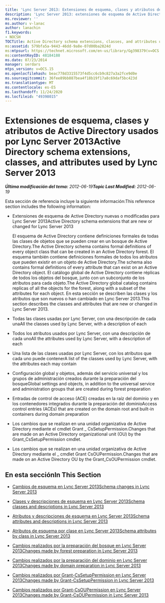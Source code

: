 ```yaml
---
title: 'Lync Server 2013: Extensiones de esquema, clases y atributos de Active Directory usados por Lync Server'
description: 'Lync Server 2013: extensiones de esquema de Active Directory, clases y atributos usados por Lync Server.'
ms.reviewer: ''
ms.author: v-lanac
author: lanachin
f1.keywords:
- NOCSH
TOCTitle: Active Directory schema extensions, classes, and attributes used by Lync Server 2013
ms:assetid: 579bfa5a-9443-46dd-9a8e-07d00ba2824d
ms:mtpsurl: https://technet.microsoft.com/en-us/library/Gg398379(v=OCS.15)
ms:contentKeyID: 48184188
ms.date: 07/23/2014
manager: serdars
mtps_version: v=OCS.15
ms.openlocfilehash: beac778d3315573f4d5cc6cb9c827a3a2fce9d0e
ms.sourcegitcommit: 36fee89bb887bea4f18b19f17a8c69daf5bc423d
ms.translationtype: MT
ms.contentlocale: es-ES
ms.lasthandoff: 11/24/2020
ms.locfileid: "49398015"
---
```

# <a name="active-directory-schema-extensions-classes-and-attributes-used-by-lync-server-2013"></a><span data-ttu-id="a23d8-103">Extensiones de esquema, clases y atributos de Active Directory usados por Lync Server 2013</span><span class="sxs-lookup"><span data-stu-id="a23d8-103">Active Directory schema extensions, classes, and attributes used by Lync Server 2013</span></span>

<div data-xmlns="http://www.w3.org/1999/xhtml">

<div class="topic" data-xmlns="http://www.w3.org/1999/xhtml" data-msxsl="urn:schemas-microsoft-com:xslt" data-cs="https://msdn.microsoft.com/">

<div data-asp="https://msdn2.microsoft.com/asp">



</div>

<div id="mainSection">

<div id="mainBody"><span data-ttu-id="a23d8-104">

<span> </span></span><span class="sxs-lookup"><span data-stu-id="a23d8-104">

<span> </span></span></span>

<span data-ttu-id="a23d8-105">_**Última modificación del tema:** 2012-06-19_</span><span class="sxs-lookup"><span data-stu-id="a23d8-105">_**Topic Last Modified:** 2012-06-19_</span></span>

<span data-ttu-id="a23d8-106">Esta sección de referencia incluye la siguiente información:</span><span class="sxs-lookup"><span data-stu-id="a23d8-106">This reference section includes the following information:</span></span>

  - <span data-ttu-id="a23d8-107">Extensiones de esquema de Active Directory nuevas o modificadas para Lync Server 2013</span><span class="sxs-lookup"><span data-stu-id="a23d8-107">Active Directory schema extensions that are new or changed for Lync Server 2013</span></span>
    
    <span data-ttu-id="a23d8-108">El esquema de Active Directory contiene definiciones formales de todas las clases de objetos que se pueden crear en un bosque de Active Directory.</span><span class="sxs-lookup"><span data-stu-id="a23d8-108">The Active Directory schema contains formal definitions of every object class that can be created in an Active Directory forest.</span></span> <span data-ttu-id="a23d8-109">El esquema también contiene definiciones formales de todos los atributos que pueden existir en un objeto de Active Directory.</span><span class="sxs-lookup"><span data-stu-id="a23d8-109">The schema also contains formal definitions of every attribute that can exist on an Active Directory object.</span></span> <span data-ttu-id="a23d8-110">El catálogo global de Active Directory contiene réplicas de todos los objetos del bosque, junto con un subconjunto de los atributos para cada objeto.</span><span class="sxs-lookup"><span data-stu-id="a23d8-110">The Active Directory global catalog contains replicas of all the objects for the forest, along with a subset of the attributes for each object.</span></span> <span data-ttu-id="a23d8-111">En esta sección se describen las clases y los atributos que son nuevos o han cambiado en Lync Server 2013.</span><span class="sxs-lookup"><span data-stu-id="a23d8-111">This section describes the classes and attributes that are new or changed in Lync Server 2013.</span></span>

  - <span data-ttu-id="a23d8-112">Todas las clases usadas por Lync Server, con una descripción de cada una</span><span class="sxs-lookup"><span data-stu-id="a23d8-112">All the classes used by Lync Server, with a description of each</span></span>

  - <span data-ttu-id="a23d8-113">Todos los atributos usados por Lync Server, con una descripción de cada uno</span><span class="sxs-lookup"><span data-stu-id="a23d8-113">All the attributes used by Lync Server, with a description of each</span></span>

  - <span data-ttu-id="a23d8-114">Una lista de las clases usadas por Lync Server, con los atributos que cada uno puede contener</span><span class="sxs-lookup"><span data-stu-id="a23d8-114">A list of the classes used by Lync Server, with the attributes each may contain</span></span>

  - <span data-ttu-id="a23d8-115">Configuración global y objetos, además del servicio universal y los grupos de administración creados durante la preparación del bosque</span><span class="sxs-lookup"><span data-stu-id="a23d8-115">Global settings and objects, in addition to the universal service and administration groups that are created during forest preparation</span></span>

  - <span data-ttu-id="a23d8-116">Entradas de control de acceso (ACE) creadas en la raíz del dominio y en los contenedores integrados durante la preparación del dominio</span><span class="sxs-lookup"><span data-stu-id="a23d8-116">Access control entries (ACEs) that are created on the domain root and built-in containers during domain preparation</span></span>

  - <span data-ttu-id="a23d8-117">Los cambios que se realizan en una unidad organizativa de Active Directory mediante el cmdlet Grant \_ CsSetupPermission.</span><span class="sxs-lookup"><span data-stu-id="a23d8-117">Changes that are made on an Active Directory organizational unit (OU) by the Grant\_CsSetupPermission cmdlet.</span></span>

  - <span data-ttu-id="a23d8-118">Los cambios que se realizan en una unidad organizativa de Active Directory mediante el \_ cmdlet Grant CsOUPermission.</span><span class="sxs-lookup"><span data-stu-id="a23d8-118">Changes that are made on an Active Directory OU by the Grant\_CsOUPermission cmdlet.</span></span>

<div>

## <a name="in-this-section"></a><span data-ttu-id="a23d8-119">En esta sección</span><span class="sxs-lookup"><span data-stu-id="a23d8-119">In This Section</span></span>

  - [<span data-ttu-id="a23d8-120">Cambios de esquema en Lync Server 2013</span><span class="sxs-lookup"><span data-stu-id="a23d8-120">Schema changes in Lync Server 2013</span></span>](lync-server-2013-schema-changes-in-lync-server-2013.md)

  - [<span data-ttu-id="a23d8-121">Clases y descripciones de esquema en Lync Server 2013</span><span class="sxs-lookup"><span data-stu-id="a23d8-121">Schema classes and descriptions in Lync Server 2013</span></span>](lync-server-2013-schema-classes-and-descriptions.md)

  - [<span data-ttu-id="a23d8-122">Atributos y descripciones de esquema en Lync Server 2013</span><span class="sxs-lookup"><span data-stu-id="a23d8-122">Schema attributes and descriptions in Lync Server 2013</span></span>](lync-server-2013-schema-attributes-and-descriptions.md)

  - [<span data-ttu-id="a23d8-123">Atributos de esquema por clase en Lync Server 2013</span><span class="sxs-lookup"><span data-stu-id="a23d8-123">Schema attributes by class in Lync Server 2013</span></span>](lync-server-2013-schema-attributes-by-class.md)

  - [<span data-ttu-id="a23d8-124">Cambios realizados por la preparación del bosque en Lync Server 2013</span><span class="sxs-lookup"><span data-stu-id="a23d8-124">Changes made by forest preparation in Lync Server 2013</span></span>](lync-server-2013-changes-made-by-forest-preparation.md)

  - [<span data-ttu-id="a23d8-125">Cambios realizados por la preparación del dominio en Lync Server 2013</span><span class="sxs-lookup"><span data-stu-id="a23d8-125">Changes made by domain preparation in Lync Server 2013</span></span>](lync-server-2013-changes-made-by-domain-preparation.md)

  - [<span data-ttu-id="a23d8-126">Cambios realizados por Grant-CsSetupPermission en Lync Server 2013</span><span class="sxs-lookup"><span data-stu-id="a23d8-126">Changes made by Grant-CsSetupPermission in Lync Server 2013</span></span>](lync-server-2013-changes-made-by-https://docs.microsoft.com/powershell/module/skype/Grant-CsSetupPermission)

  - [<span data-ttu-id="a23d8-127">Cambios realizados por Grant-CsOUPermission en Lync Server 2013</span><span class="sxs-lookup"><span data-stu-id="a23d8-127">Changes made by Grant-CsOUPermission in Lync Server 2013</span></span>](lync-server-2013-changes-made-by-https://docs.microsoft.com/powershell/module/skype/Grant-CsOUPermission)

<span data-ttu-id="a23d8-128"></div>

</div>

<span> </span>

</div>

</div>

</span><span class="sxs-lookup"><span data-stu-id="a23d8-128"></div>

</div>

<span> </span>

</div>

</div>

</span></span></div>

